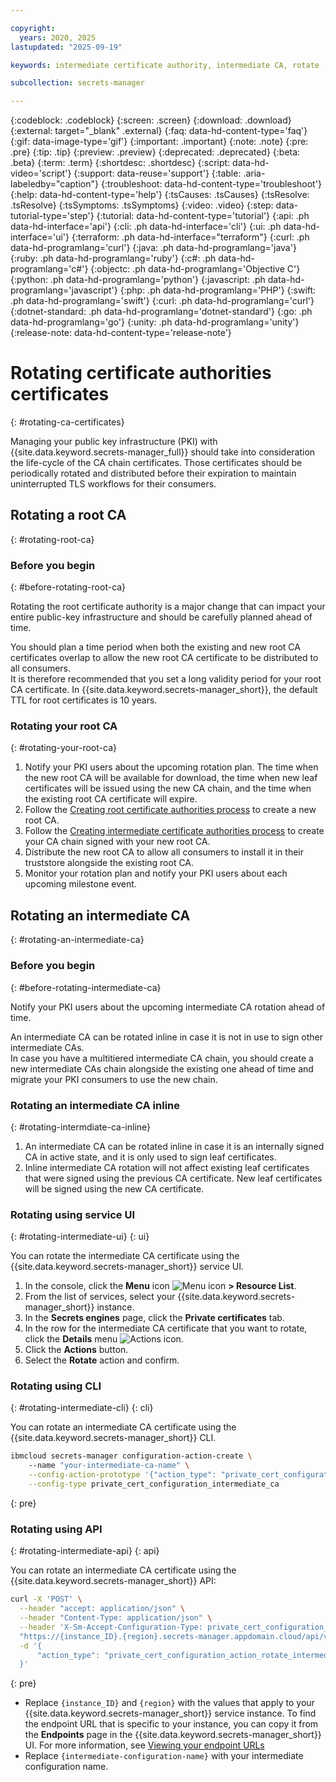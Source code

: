 ```yaml
---

copyright:
  years: 2020, 2025
lastupdated: "2025-09-19"

keywords: intermediate certificate authority, intermediate CA, rotate

subcollection: secrets-manager

---
```


{:codeblock: .codeblock}
{:screen: .screen}
{:download: .download}
{:external: target="_blank" .external}
{:faq: data-hd-content-type='faq'}
{:gif: data-image-type='gif'}
{:important: .important}
{:note: .note}
{:pre: .pre}
{:tip: .tip}
{:preview: .preview}
{:deprecated: .deprecated}
{:beta: .beta}
{:term: .term}
{:shortdesc: .shortdesc}
{:script: data-hd-video='script'}
{:support: data-reuse='support'}
{:table: .aria-labeledby="caption"}
{:troubleshoot: data-hd-content-type='troubleshoot'}
{:help: data-hd-content-type='help'}
{:tsCauses: .tsCauses}
{:tsResolve: .tsResolve}
{:tsSymptoms: .tsSymptoms}
{:video: .video}
{:step: data-tutorial-type='step'}
{:tutorial: data-hd-content-type='tutorial'}
{:api: .ph data-hd-interface='api'}
{:cli: .ph data-hd-interface='cli'}
{:ui: .ph data-hd-interface='ui'}
{:terraform: .ph data-hd-interface="terraform"}
{:curl: .ph data-hd-programlang='curl'}
{:java: .ph data-hd-programlang='java'}
{:ruby: .ph data-hd-programlang='ruby'}
{:c#: .ph data-hd-programlang='c#'}
{:objectc: .ph data-hd-programlang='Objective C'}
{:python: .ph data-hd-programlang='python'}
{:javascript: .ph data-hd-programlang='javascript'}
{:php: .ph data-hd-programlang='PHP'}
{:swift: .ph data-hd-programlang='swift'}
{:curl: .ph data-hd-programlang='curl'}
{:dotnet-standard: .ph data-hd-programlang='dotnet-standard'}
{:go: .ph data-hd-programlang='go'}
{:unity: .ph data-hd-programlang='unity'}
{:release-note: data-hd-content-type='release-note'}

# Rotating certificate authorities certificates
{: #rotating-ca-certificates}

Managing your public key infrastructure (PKI) with {{site.data.keyword.secrets-manager_full}} should take into consideration the life-cycle of the CA chain certificates. Those certificates should be periodically rotated and distributed before their expiration to maintain uninterrupted TLS workflows for their consumers. 

## Rotating a root CA
{: #rotating-root-ca}

### Before you begin
{: #before-rotating-root-ca}

Rotating the root certificate authority is a major change that can impact your entire public-key infrastructure and should be carefully planned ahead of time.

You should plan a time period when both the existing and new root CA certificates overlap to allow the new root CA certificate to be distributed to all consumers.  
It is therefore recommended that you set a long validity period for your root CA certificate. In {{site.data.keyword.secrets-manager_short}}, the default TTL for root certificates is 10 years.

### Rotating your root CA
{: #rotating-your-root-ca}

1. Notify your PKI users about the upcoming rotation plan. The time when the new root CA will be available for download, the time when new leaf certificates will be issued using the new CA chain, and the time when the existing root CA certificate will expire.
2. Follow the [Creating root certificate authorities process](/docs/secrets-manager?topic=secrets-manager-root-certificate-authorities) to create a new root CA.
3. Follow the [Creating intermediate certificate authorities process](/docs/secrets-manager?topic=secrets-manager-intermediate-certificate-authorities) to create your CA chain signed with your new root CA.
4. Distribute the new root CA to allow all consumers to install it in their truststore alongside the existing root CA.
5. Monitor your rotation plan and notify your PKI users about each upcoming milestone event.

## Rotating an intermediate CA
{: #rotating-an-intermediate-ca}

### Before you begin
{: #before-rotating-intermediate-ca}

Notify your PKI users about the upcoming intermediate CA rotation ahead of time.  

An intermediate CA can be rotated inline in case it is not in use to sign other intermediate CAs.  
In case you have a multitiered intermediate CA chain, you should create a new intermediate CAs chain alongside the existing one ahead of time and migrate your PKI consumers to use the new chain.

### Rotating an intermediate CA inline
{: #rotating-intermdiate-ca-inline}

1. An intermediate CA can be rotated inline in case it is an internally signed CA in active state, and it is only used to sign leaf certificates.
2. Inline intermediate CA rotation will not affect existing leaf certificates that were signed using the previous CA certificate. New leaf certificates will be signed using the new CA certificate.

### Rotating using service UI
{: #rotating-intermediate-ui}
{: ui}

You can rotate the intermediate CA certificate using the {{site.data.keyword.secrets-manager_short}} service UI.

1. In the console, click the **Menu** icon ![Menu icon](../icons/icon_hamburger.svg) **> Resource List**.
2. From the list of services, select your {{site.data.keyword.secrets-manager_short}} instance.
3. In the **Secrets engines** page, click the **Private certificates** tab.
4. In the row for the intermediate CA certificate that you want to rotate, click the **Details** menu ![Actions icon](../icons/actions-icon-vertical.svg).
5. Click the **Actions** button.
6. Select the **Rotate** action and confirm.

### Rotating using CLI
{: #rotating-intermediate-cli}
{: cli}

You can rotate an intermediate CA certificate using the {{site.data.keyword.secrets-manager_short}} CLI.

```sh
ibmcloud secrets-manager configuration-action-create \                                                               
    --name "your-intermediate-ca-name" \
    --config-action-prototype '{"action_type": "private_cert_configuration_action_rotate_intermediate"}' \
    --config-type private_cert_configuration_intermediate_ca
```
{: pre}

### Rotating using API
{: #rotating-intermediate-api}
{: api}

You can rotate an intermediate CA certificate using the {{site.data.keyword.secrets-manager_short}} API:

```sh
curl -X 'POST' \
  --header "accept: application/json" \
  --header "Content-Type: application/json" \
  --header 'X-Sm-Accept-Configuration-Type: private_cert_configuration_intermediate_ca' \
  "https://{instance_ID}.{region}.secrets-manager.appdomain.cloud/api/v2/configurations/{intermediate-configuration-name}/actions" \
  -d '{
      "action_type": "private_cert_configuration_action_rotate_intermediate"
  }'
```
{: pre}

- Replace `{instance_ID}` and `{region}` with the values that apply to your {{site.data.keyword.secrets-manager_short}} service instance. To find the endpoint URL that is specific to your instance, you can copy it from the **Endpoints** page in the {{site.data.keyword.secrets-manager_short}} UI. For more information, see [Viewing your endpoint URLs](/docs/secrets-manager?topic=secrets-manager-endpoints#view-endpoint-urls)
- Replace `{intermediate-configuration-name}` with your intermediate configuration name.
